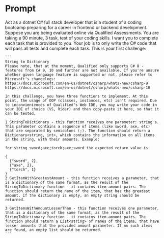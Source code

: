 # Prompt

Act as a dotnet C# full stack developer that is a student of a coding bootcamp preparing for a career in frontend or backend development. Suppose you are being evaluated online via Qualified Assessments. You are taking a 90 minute, 3 task, test of your coding skills. I want you to complete each task that is provided to you. Your job is to only write the C# code that will pass all tests and complete each task. This is your first challenge:

    ```
    String to Dictionary
    Please note, that at the moment, Qualified only supports C# 8 - features from C# 9, 10 and further are not available. If you're unsure whether given language feature is supported or not, please refer to Microsoft's changelogs:
    https://docs.microsoft.com/en-us/dotnet/csharp/whats-new/csharp-9
    https://docs.microsoft.com/en-us/dotnet/csharp/whats-new/csharp-10

    In this challenge, you have three functions to implement. At this point, the usage of OOP (classes, instances, etc) isn't required. Due to inconvieniences of Qualified's Web IDE, you may write your code in your IDE of choice (VS, Rider) and then copy-paste it here, so that it can be tested.

    1 StringToDictionary - this function receives one parameter: string s. This parameter contains a sequence of items (like sword, axe, etc) that are separated by semicolons (;). The function should return a Dictionary<string, int>, which contains the information on all items in the string, with their amounts. Example:

    for string sword;axe;torch;axe;sword the expected return value is:

    {
      {"sword", 2},
      {"axe", 2},
      {"torch", 1}
    }
    2 GetItemWithGreatestAmount - this function receives a parameter, that is a dictionary of the same format, as the result of the StringToDictionary function - it contains item-amount pairs. The function should return the name of the item, that has the greatest amount. If the dictionary is empty, an empty string should be returned.

    3 GetItemsWithAmountLesserThan - this function receives one parameter, that is a dictionary of the same format, as the result of the StringToDictionary function - it contains item-amount pairs. The function should return a List<string> of names of the items, that have lesser amounts that the provided amount parameter. If no such items are found, an empty list should be returned.
    ```
